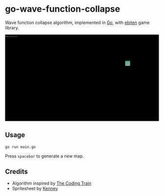 # go-wave-function-collapse

Wave function collapse algorithm, implemented in [Go](https://golang.org), with [ebiten](https://github.com/hajimehoshi/ebiten) game library.

![GIF animation of WFC algorithm](gifs/gowfc.gif)

## Usage

```go run main.go```

Press ```spacebar``` to generate a new map.

## Credits

- Algorithm inspired by [The Coding Train](https://thecodingtrain.com/challenges/171-wave-function-collapse)
- Spritesheet by [Kenney](https://kenney.nl)
